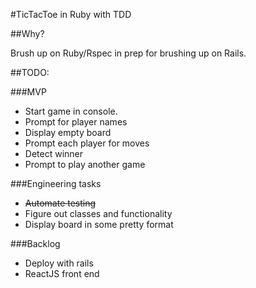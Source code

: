 #TicTacToe in Ruby with TDD

##Why?

Brush up on Ruby/Rspec in prep for brushing up on Rails.

##TODO:

###MVP

- Start game in console.
- Prompt for player names
- Display empty board
- Prompt each player for moves
- Detect winner
- Prompt to play another game

###Engineering tasks

- ~~Automate testing~~
- Figure out classes and functionality
- Display board in some pretty format

###Backlog

- Deploy with rails
- ReactJS front end